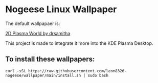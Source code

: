 # Nogeese Linux Wallpaper

The default wallpapaer is:

[2D Plasma World by drsamitha](https://github.com/drsamitha/KDE-Plasma_6.0-Wallpaper/tree/main/2D-plasma-world)

This project is made to integrate it more into the KDE Plasma Desktop.

## To install these wallpapers:

```
curl -sSL https://raw.githubusercontent.com/leon8326-nogeese/wallpaper/main/install.sh | sudo bash
```
